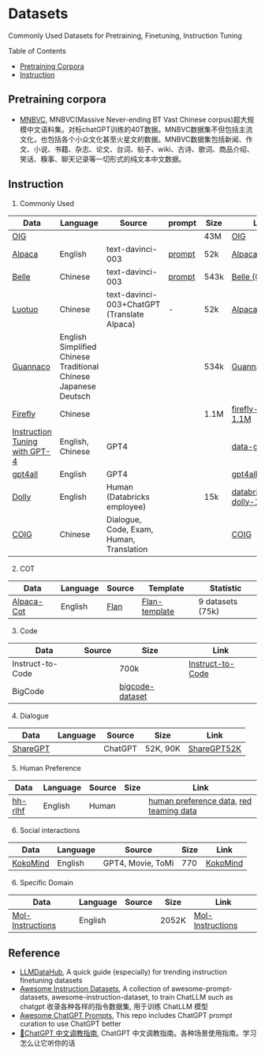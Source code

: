 # Datasets

Commonly Used Datasets for Pretraining, Finetuning, Instruction Tuning

Table of Contents

- [Pretraining Corpora](#pretraining-corpora)
- [Instruction](#instruction)

## Pretraining corpora

- [MNBVC](https://github.com/esbatmop/MNBVC), MNBVC(Massive Never-ending BT Vast Chinese corpus)超大规模中文语料集。对标chatGPT训练的40T数据。MNBVC数据集不但包括主流文化，也包括各个小众文化甚至火星文的数据。MNBVC数据集包括新闻、作文、小说、书籍、杂志、论文、台词、帖子、wiki、古诗、歌词、商品介绍、笑话、糗事、聊天记录等一切形式的纯文本中文数据。

## Instruction

1. Commonly Used

| Data                                                                                     | Language                                                                            | Source                                      | prompt                                                                   | Size | Link                                                                                                       |
| ---------------------------------------------------------------------------------------- | ----------------------------------------------------------------------------------- | ------------------------------------------- | ------------------------------------------------------------------------ | ---- | ---------------------------------------------------------------------------------------------------------- |
| [OIG](https://laion.ai/blog/oig-dataset/)                                                   |                                                                                     |                                             |                                                                          | 43M  | [OIG](https://huggingface.co/datasets/laion/OIG)                                                              |
| [Alpaca](https://github.com/tatsu-lab/stanford_alpaca)                                      | English                                                                             | text-davinci-003                            | [prompt](https://github.com/tatsu-lab/stanford_alpaca/blob/main/prompt.txt) | 52k  | [Alpaca](https://github.com/tatsu-lab/stanford_alpaca/blob/main/alpaca_data.json)                             |
| [Belle](https://github.com/LianjiaTech/BELLE)                                               | Chinese                                                                             | text-davinci-003                            | [prompt](https://github.com/LianjiaTech/BELLE/blob/main/prompt_cn.txt)      | 543k | [Belle (0.5M)](https://huggingface.co/datasets/BelleGroup/generated_train_0.5M_CN)                            |
| [Luotuo](https://github.com/LC1332/Chinese-alpaca-lora)                                     | Chinese                                                                             | text-davinci-003+ChatGPT (Translate Alpaca) | -                                                                        | 52k  | [Alpaca_Chinese](https://github.com/LC1332/Chinese-alpaca-lora/blob/main/data/trans_chinese_alpaca_data.json) |
| [Guannaco](https://guanaco-model.github.io/)                                                | English<br />Simplified Chinese<br />Traditional Chinese<br />Japanese<br />Deutsch |                                             |                                                                          | 534k | [Guannaco](https://huggingface.co/datasets/JosephusCheung/GuanacoDataset)                                     |
| [Firefly](https://github.com/yangjianxin1/Firefly)                                          | Chinese                                                                             |                                             |                                                                          | 1.1M | [firefly-train-1.1M](https://huggingface.co/datasets/YeungNLP/firefly-train-1.1M)                             |
| [Instruction Tuning with GPT-4](https://github.com/Instruction-Tuning-with-GPT-4/GPT-4-LLM) | English, Chinese                                                                    | GPT4                                        |                                                                          |      | [data-gpt4](https://github.com/Instruction-Tuning-with-GPT-4/GPT-4-LLM#data-release)                          |
| [gpt4all](https://github.com/nomic-ai/gpt4all)                                              | English                                                                             | GPT4                                        |                                                                          |      | [gpt4all_data](https://github.com/nomic-ai/gpt4all#Reproducibility)                                           |
| [Dolly](https://github.com/databrickslabs/dolly/tree/master/data)                           | English                                                                             | Human (Databricks employee)                 |                                                                          | 15k  | [databricks-dolly-15k](https://github.com/databrickslabs/dolly/tree/master/data)                              |
| [COIG](agithub.com/BAAI-Zlab/COIG)                                                          | Chinese                                                                             | Dialogue, Code, Exam, Human, Translation    |                                                                          |      | [COIG](agithub.com/BAAI-Zlab/COIG)                                                                            |

2. COT

| Data                                               | Language | Source                                       | Template                                                                             | Statistic        |
| -------------------------------------------------- | -------- | -------------------------------------------- | ------------------------------------------------------------------------------------ | ---------------- |
| [Alpaca-Cot](https://github.com/PhoebusSi/Alpaca-CoT) | English  | [Flan](https://github.com/google-research/FLAN) | [Flan-template](https://github.com/google-research/FLAN/blob/main/flan/v2/templates.py) | 9 datasets (75k) |

3. Code

| Data             | Source | Size                                                               | Link                                                                        |
| ---------------- | ------ | ------------------------------------------------------------------ | --------------------------------------------------------------------------- |
| Instruct-to-Code |        | 700k                                                               | [Instruct-to-Code](https://huggingface.co/datasets/Graverman/Instruct-to-Code) |
| BigCode          |        | [bigcode-dataset](https://github.com/bigcode-project/bigcode-dataset) |                                                                             |

4. Dialogue

| Data                           | Language | Source  | Size     | Link                                                            |
| ------------------------------ | -------- | ------- | -------- | --------------------------------------------------------------- |
| [ShareGPT](https://sharegpt.com/) |          | ChatGPT | 52K, 90K | [ShareGPT52K](https://huggingface.co/datasets/RyokoAI/ShareGPT52K) |

5. Human Preference

| Data                                          | Language | Source | Size | Link                                                                                                                                                                                          |
| --------------------------------------------- | -------- | ------ | ---- | --------------------------------------------------------------------------------------------------------------------------------------------------------------------------------------------- |
| [hh-rlhf](https://github.com/anthropics/hh-rlhf) | English  | Human  |      | [human preference data](https://github.com/anthropics/hh-rlhf#Human-preference-data-about-helpfulness-and-harmlessness), [red teaming data](https://github.com/anthropics/hh-rlhf#Red-teaming-data) |

6. Social interactions

| Data                                           | Language | Source            | Size | Link                                                   |
| ---------------------------------------------- | -------- | ----------------- | ---- | ------------------------------------------------------ |
| [KokoMind](https://github.com/CHATS-lab/KokoMind) | English  | GPT4, Movie, ToMi | 770  | [KokoMind](https://github.com/CHATS-lab/KokoMind#dataset) |

6. Specific Domain

| Data                                                        | Language | Source | Size  | Link                                                        |
| ----------------------------------------------------------- | -------- | ------ | ----- | ----------------------------------------------------------- |
| [Mol-Instructions](https://github.com/zjunlp/Mol-Instructions) | English  |        | 2052K | [Mol-Instructions](https://github.com/zjunlp/Mol-Instructions) |

## Reference

- [LLMDataHub](https://github.com/Zjh-819/LLMDataHub), A quick guide (especially) for trending instruction finetuning datasets
- [Awesome Instruction Datasets](https://github.com/jianzhnie/awesome-instruction-datasets), A collection of awesome-prompt-datasets, awesome-instruction-dataset, to train ChatLLM such as chatgpt 收录各种各样的指令数据集, 用于训练 ChatLLM 模型
- [Awesome ChatGPT Prompts](https://github.com/f/awesome-chatgpt-prompts), This repo includes ChatGPT prompt curation to use ChatGPT better
- [🧠ChatGPT 中文调教指南](https://github.com/PlexPt/awesome-chatgpt-prompts-zh), ChatGPT 中文调教指南。各种场景使用指南。学习怎么让它听你的话
